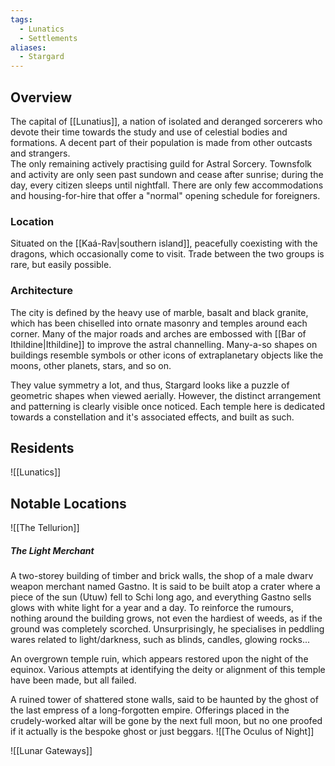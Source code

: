 ```yaml
---
tags:
  - Lunatics
  - Settlements
aliases:
  - Stargard
---
```

## Overview
The capital of [[Lunatius]], a nation of isolated and deranged sorcerers who devote their time towards the study and use of celestial bodies and formations. 
A decent part of their population is made from other outcasts and strangers.  
The only remaining actively practising guild for Astral Sorcery.
Townsfolk and activity are only seen past sundown and cease after sunrise; during the day, every citizen sleeps until nightfall. There are only few accommodations and housing-for-hire that offer a "normal" opening schedule for foreigners.
### Location
Situated on the [[Kaá-Rav|southern island]], peacefully coexisting with the dragons, which occasionally come to visit. Trade between the two groups is rare, but easily possible. 
### Architecture
The city is defined by the heavy use of marble, basalt and black granite, which has been chiselled into ornate masonry and temples around each corner. Many of the major roads and arches are embossed with [[Bar of Ithildine|Ithildine]] to improve the astral channelling. Many-a-so shapes on buildings resemble symbols or other icons of extraplanetary objects like the moons, other planets, stars, and so on. 

They value symmetry a lot, and thus, Stargard looks like a puzzle of geometric shapes when viewed aerially. However, the distinct arrangement and patterning is clearly visible once noticed. 
Each temple here is dedicated towards a constellation and it's associated effects, and built as such.  
## Residents
![[Lunatics]]
## Notable Locations

![[The Tellurion]]
##### The Light Merchant
A two-storey building of timber and brick walls, the shop of a male dwarv weapon merchant named Gastno. It is said to be built atop a crater where a piece of the sun (Utuw) fell to Schi long ago, and everything Gastno sells glows with white light for a year and a day. To reinforce the rumours, nothing around the building grows, not even the hardiest of weeds, as if the ground was completely scorched. 
Unsurprisingly, he specialises in peddling wares related to light/darkness, such as blinds, candles, glowing rocks...

An overgrown temple ruin, which appears restored upon the night of the equinox. Various attempts at identifying the deity or alignment of this temple have been made, but all failed. 

A ruined tower of shattered stone walls, said to be haunted by the ghost of the last empress of a long-forgotten empire. Offerings placed in the crudely-worked altar will be gone by the next full moon, but no one proofed if it actually is the bespoke ghost or just beggars. 
![[The Oculus of Night]]

![[Lunar Gateways]]